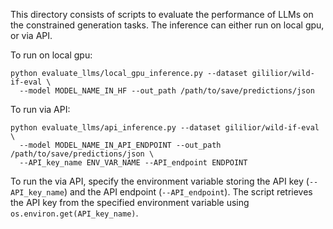 
This directory consists of scripts to evaluate the performance of LLMs on the constrained generation tasks. 
The inference can either run on local gpu, or via API.

To run on local gpu:

```shell
python evaluate_llms/local_gpu_inference.py --dataset gililior/wild-if-eval \
  --model MODEL_NAME_IN_HF --out_path /path/to/save/predictions/json
```

To run via API:

```shell
python evaluate_llms/api_inference.py --dataset gililior/wild-if-eval \
  --model MODEL_NAME_IN_API_ENDPOINT --out_path /path/to/save/predictions/json \
  --API_key_name ENV_VAR_NAME --API_endpoint ENDPOINT
```

To run the via API, specify the environment variable storing the API key (`--API_key_name`) 
and the API endpoint (`--API_endpoint`). The script retrieves the API key from the specified 
environment variable using `os.environ.get(API_key_name)`.